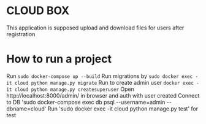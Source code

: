 # CLOUD BOX
This application is supposed upload and download files for users after registration

# How to run a project
Run `sudo docker-compose up --build`
Run migrations by `sudo docker exec -it cloud python manage.py migrate`
Run to create admin user `docker exec -it cloud python manage.py createsuperuser` 
Open http://localhost:8000/admin/ in browser and auth with user created
Connect to DB 'sudo docker-compose exec db psql --username=admin --dbname=cloud'
Run 'sudo docker exec -it cloud python manage.py test' for test